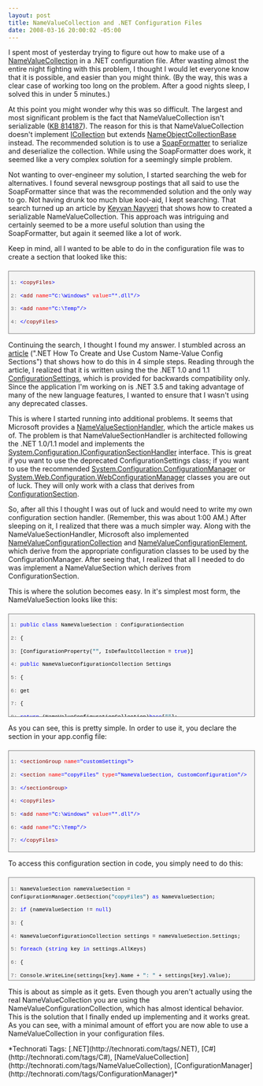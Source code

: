 ```yaml
---
layout: post
title: NameValueCollection and .NET Configuration Files
date: 2008-03-16 20:00:02 -05:00
---
```


I spent most of yesterday trying to figure out how to make use of a [NameValueCollection](http://msdn2.microsoft.com/689y5thy.aspx "NameValueCollection Class") in a .NET configuration file. After wasting almost the entire night fighting with this problem, I thought I would let everyone know that it is possible, and easier than you might think. (By the way, this was a clear case of working too long on the problem. After a good nights sleep, I solved this in under 5 minutes.)

At this point you might wonder why this was so difficult. The largest and most significant problem is the fact that NameValueCollection isn't serializable ([KB 814187](http://support.microsoft.com/kb/814187)). The reason for this is that NameValueCollection doesn't implement [ICollection](http://msdn2.microsoft.com/b1ht6113.aspx "ICollection Interface") but extends [NameObjectCollectionBase](http://msdn2.microsoft.com/ts6a60s4.aspx "NameObjectCollectionBase Class") instead. The recommended solution is to use a [SoapFormatter](http://msdn2.microsoft.com/5ktza7xf.aspx "SoapFormatter Class") to serialize and deserialize the collection. While using the SoapFormatter does work, it seemed like a very complex solution for a seemingly simple problem.

Not wanting to over-engineer my solution, I started searching the web for alternatives. I found several newsgroup postings that all said to use the SoapFormatter since that was the recommended solution and the only way to go. Not having drunk too much blue kool-aid, I kept searching. That search turned up an article by [Keyvan Nayyeri](http://nayyeri.net/blog/Serialize-NameValueCollection/ "Serialize NameValueCollection") that shows how to created a serializable NameValueCollection. This approach was intriguing and certainly seemed to be a more useful solution than using the SoapFormatter, but again it seemed like a lot of work.

Keep in mind, all I wanted to be able to do in the configuration file was to create a section that looked like this:
  <div style="border-right: gray 1px solid; padding-right: 4px; border-top: gray 1px solid; padding-left: 4px; font-size: 8pt; padding-bottom: 4px; margin: 20px 0px 10px; overflow: auto; border-left: gray 1px solid; width: 97.5%; cursor: text; max-height: 200px; line-height: 12pt; padding-top: 4px; border-bottom: gray 1px solid; font-family: consolas, 'Courier New', courier, monospace; background-color: #f4f4f4">   <div style="padding-right: 0px; padding-left: 0px; font-size: 8pt; padding-bottom: 0px; overflow: visible; width: 100%; color: black; border-top-style: none; line-height: 12pt; padding-top: 0px; font-family: consolas, 'Courier New', courier, monospace; border-right-style: none; border-left-style: none; background-color: #f4f4f4; border-bottom-style: none">     

<span style="color: #606060">   1:</span> <span style="color: #0000ff"><</span><span style="color: #800000">copyFiles</span><span style="color: #0000ff">></span>

<span style="color: #606060">   2:</span>   <span style="color: #0000ff"><</span><span style="color: #800000">add</span> <span style="color: #ff0000">name</span><span style="color: #0000ff">="C:\Windows"</span> <span style="color: #ff0000">value</span><span style="color: #0000ff">="*.dll"</span><span style="color: #0000ff">/></span>

<span style="color: #606060">   3:</span>   <span style="color: #0000ff"><</span><span style="color: #800000">add</span> <span style="color: #ff0000">name</span><span style="color: #0000ff">="C:\Temp"</span><span style="color: #0000ff">/></span>

<span style="color: #606060">   4:</span> <span style="color: #0000ff"></</span><span style="color: #800000">copyFiles</span><span style="color: #0000ff">></span>

  </div>
</div>



Continuing the search, I thought I found my answer. I stumbled across an [article](http://dotnet.org.za/ncode/archive/2007/01/19/net-how-to-use-custom-name-value-config-sections.aspx) (".NET How To Create and Use Custom Name-Value Config Sections") that shows how to do this in 4 simple steps. Reading through the article, I realized that it is written using the the .NET 1.0 and 1.1 [ConfigurationSettings](http://msdn2.microsoft.com/kw224t90.aspx "ConfigurationSettings Class"), which is provided for backwards compatibility only. Since the application I'm working on is .NET 3.5 and taking advantage of many of the new language features, I wanted to ensure that I wasn't using any deprecated classes.

This is where I started running into additional problems. It seems that Microsoft provides a [NameValueSectionHandler](http://msdn2.microsoft.com/5fwwx482.aspx "NameValueSectionHandler Class"), which the article makes us of. The problem is that NameValueSectionHandler is architected following the .NET 1.0/1.1 model and implements the [System.Configuration.IConfigurationSectionHandler](http://msdn2.microsoft.com/6950ee5e.aspx "IConfigurationSectionHandler Interface") interface. This is great if you want to use the deprecated ConfigurationSettings class; if you want to use the recommended [System.Configuration.ConfigurationManager](http://msdn2.microsoft.com/ms134260.aspx "ConfigurationManager Class") or [System.Web.Configuration.WebConfigurationManager](http://msdn2.microsoft.com/ms151430.aspx "WebConfigurationManager Class") classes you are out of luck. They will only work with a class that derives from [ConfigurationSection](http://msdn2.microsoft.com/x0kca287.aspx "ConfigurationSection Class").

So, after all this I thought I was out of luck and would need to write my own configuration section handler. (Remember, this was about 1:00 AM.) After sleeping on it, I realized that there was a much simpler way. Along with the NameValueSectionHandler, Microsoft also implemented [NameValueConfigurationCollection](http://msdn2.microsoft.com/ms134603.aspx "NameValueConfigurationCollection Class") and [NameValueConfigurationElement](http://msdn2.microsoft.com/ms134619.aspx "NameValueConfigurationElement Class"), which derive from the appropriate configuration classes to be used by the ConfigurationManager. After seeing that, I realized that all I needed to do was implement a NameValueSection which derives from ConfigurationSection.

This is where the solution becomes easy. In it's simplest most form, the NameValueSection looks like this:


<div style="border-right: gray 1px solid; padding-right: 4px; border-top: gray 1px solid; padding-left: 4px; font-size: 8pt; padding-bottom: 4px; margin: 20px 0px 10px; overflow: auto; border-left: gray 1px solid; width: 97.5%; cursor: text; max-height: 200px; line-height: 12pt; padding-top: 4px; border-bottom: gray 1px solid; font-family: consolas, 'Courier New', courier, monospace; background-color: #f4f4f4">
  <div style="padding-right: 0px; padding-left: 0px; font-size: 8pt; padding-bottom: 0px; overflow: visible; width: 100%; color: black; border-top-style: none; line-height: 12pt; padding-top: 0px; font-family: consolas, 'Courier New', courier, monospace; border-right-style: none; border-left-style: none; background-color: #f4f4f4; border-bottom-style: none">
    

<span style="color: #606060">   1:</span> <span style="color: #0000ff">public</span> <span style="color: #0000ff">class</span> NameValueSection : ConfigurationSection

<span style="color: #606060">   2:</span> {

<span style="color: #606060">   3:</span>     [ConfigurationProperty(<span style="color: #006080">""</span>, IsDefaultCollection = <span style="color: #0000ff">true</span>)]

<span style="color: #606060">   4:</span>     <span style="color: #0000ff">public</span> NameValueConfigurationCollection Settings

<span style="color: #606060">   5:</span>     {

<span style="color: #606060">   6:</span>         get

<span style="color: #606060">   7:</span>         {

<span style="color: #606060">   8:</span>             <span style="color: #0000ff">return</span> (NameValueConfigurationCollection)<span style="color: #0000ff">base</span>[<span style="color: #006080">""</span>];

<span style="color: #606060">   9:</span>         }

<span style="color: #606060">  10:</span>     }

<span style="color: #606060">  11:</span> }

  </div>
</div>



As you can see, this is pretty simple. In order to use it, you declare the section in your app.config file:


<div style="border-right: gray 1px solid; padding-right: 4px; border-top: gray 1px solid; padding-left: 4px; font-size: 8pt; padding-bottom: 4px; margin: 20px 0px 10px; overflow: auto; border-left: gray 1px solid; width: 97.5%; cursor: text; max-height: 200px; line-height: 12pt; padding-top: 4px; border-bottom: gray 1px solid; font-family: consolas, 'Courier New', courier, monospace; background-color: #f4f4f4">
  <div style="padding-right: 0px; padding-left: 0px; font-size: 8pt; padding-bottom: 0px; overflow: visible; width: 100%; color: black; border-top-style: none; line-height: 12pt; padding-top: 0px; font-family: consolas, 'Courier New', courier, monospace; border-right-style: none; border-left-style: none; background-color: #f4f4f4; border-bottom-style: none">
    

<span style="color: #606060">   1:</span> <span style="color: #0000ff"><</span><span style="color: #800000">sectionGroup</span> <span style="color: #ff0000">name</span><span style="color: #0000ff">="customSettings"</span><span style="color: #0000ff">></span>

<span style="color: #606060">   2:</span>    <span style="color: #0000ff"><</span><span style="color: #800000">section</span> <span style="color: #ff0000">name</span><span style="color: #0000ff">="copyFiles"</span> <span style="color: #ff0000">type</span><span style="color: #0000ff">="NameValueSection, CustomConfiguration"</span><span style="color: #0000ff">/></span>

<span style="color: #606060">   3:</span> <span style="color: #0000ff"></</span><span style="color: #800000">sectionGroup</span><span style="color: #0000ff">></span>

<span style="color: #606060">   4:</span> <span style="color: #0000ff"><</span><span style="color: #800000">copyFiles</span><span style="color: #0000ff">></span>

<span style="color: #606060">   5:</span>    <span style="color: #0000ff"><</span><span style="color: #800000">add</span> <span style="color: #ff0000">name</span><span style="color: #0000ff">="C:\Windows"</span> <span style="color: #ff0000">value</span><span style="color: #0000ff">="*.dll"</span><span style="color: #0000ff">/></span>

<span style="color: #606060">   6:</span>    <span style="color: #0000ff"><</span><span style="color: #800000">add</span> <span style="color: #ff0000">name</span><span style="color: #0000ff">="C:\Temp"</span><span style="color: #0000ff">/></span>

<span style="color: #606060">   7:</span> <span style="color: #0000ff"></</span><span style="color: #800000">copyFiles</span><span style="color: #0000ff">></span>

  </div>
</div>



To access this configuration section in code, you simply need to do this:


<div style="border-right: gray 1px solid; padding-right: 4px; border-top: gray 1px solid; padding-left: 4px; font-size: 8pt; padding-bottom: 4px; margin: 20px 0px 10px; overflow: auto; border-left: gray 1px solid; width: 97.5%; cursor: text; max-height: 200px; line-height: 12pt; padding-top: 4px; border-bottom: gray 1px solid; font-family: consolas, 'Courier New', courier, monospace; background-color: #f4f4f4">
  <div style="padding-right: 0px; padding-left: 0px; font-size: 8pt; padding-bottom: 0px; overflow: visible; width: 100%; color: black; border-top-style: none; line-height: 12pt; padding-top: 0px; font-family: consolas, 'Courier New', courier, monospace; border-right-style: none; border-left-style: none; background-color: #f4f4f4; border-bottom-style: none">
    

<span style="color: #606060">   1:</span> NameValueSection nameValueSection = ConfigurationManager.GetSection(<span style="color: #006080">"copyFiles"</span>) <span style="color: #0000ff">as</span> NameValueSection;

<span style="color: #606060">   2:</span> <span style="color: #0000ff">if</span> (nameValueSection != <span style="color: #0000ff">null</span>)

<span style="color: #606060">   3:</span> {

<span style="color: #606060">   4:</span>     NameValueConfigurationCollection settings = nameValueSection.Settings;

<span style="color: #606060">   5:</span>     <span style="color: #0000ff">foreach</span> (<span style="color: #0000ff">string</span> key <span style="color: #0000ff">in</span> settings.AllKeys)

<span style="color: #606060">   6:</span>     {

<span style="color: #606060">   7:</span>         Console.WriteLine(settings[key].Name + <span style="color: #006080">": "</span> + settings[key].Value);

<span style="color: #606060">   8:</span>     }

<span style="color: #606060">   9:</span> }

  </div>
</div>



This is about as simple as it gets. Even though you aren't actually using the real NameValueCollection you are using the NameValueConfigurationCollection, which has almost identical behavior. This is the solution that I finally ended up implementing and it works great. As you can see, with a minimal amount of effort you are now able to use a NameValueCollection in your configuration files.


<div class="wlWriterSmartContent" id="scid:0767317B-992E-4b12-91E0-4F059A8CECA8:d6ec8741-e7ef-49b9-bbc5-e7512ab951ea" style="padding-right: 0px; display: inline; padding-left: 0px; padding-bottom: 0px; margin: 0px; padding-top: 0px">*Technorati Tags: [.NET](http://technorati.com/tags/.NET), [C#](http://technorati.com/tags/C#), [NameValueCollection](http://technorati.com/tags/NameValueCollection), [ConfigurationManager](http://technorati.com/tags/ConfigurationManager)*</div>
